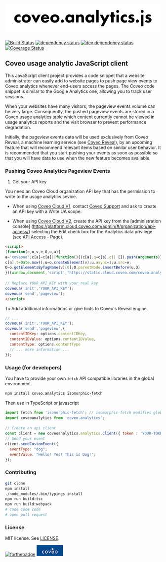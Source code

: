 # ![coveo.analytics](./assets/coveo.analytics.js.png)

[![Build Status](https://travis-ci.org/coveo/coveo.analytics.js.svg?branch=master)](https://travis-ci.org/coveo/coveo.analytics.js)
[![dependency status](https://david-dm.org/coveo/coveo.analytics.js.svg)](https://david-dm.org/coveo/coveo.analytics.js)
[![dev dependency status](https://david-dm.org/coveo/coveo.analytics.js/dev-status.svg)](https://david-dm.org/coveo/coveo.analytics.js#info=devDependencies)
[![Coverage Status](https://coveralls.io/repos/github/coveo/coveo.analytics.js/badge.svg?branch=master)](https://coveralls.io/github/coveo/coveo.analytics.js?branch=master)

## Coveo usage analytic JavaScript client

This JavaScript client project provides a code snippet that a website administrator can easily add to website pages to push page view events to Coveo analytics whenever end-users access the pages. The Coveo code snippet is similar to the Google Analytics one, allowing you to track user sessions.

When your websites have many visitors, the pageview events volume can be very large.  Consequently, the pushed pageview events are stored in a Coveo usage analytics table which content currently cannot be viewed in usage analytics reports and the visit browser to prevent performance degradation.

Initially, the pageview events data will be used exclusively from Coveo Reveal, a machine learning service (see [Coveo Reveal](http://www.coveo.com/go?dest=cloudhelp&lcid=9&context=177)), by an upcoming feature that will recommend relevant items based on similar user behavior. It is recommended that you start pushing your events as soon as possible so that you will have data to use when the new feature becomes available.

### Pushing Coveo Analytics Pageview Events

1. Get your API key

You need an Coveo Cloud organization API key that has the permission to write to the usage analytics sevice.
  * When using [Coveo Cloud V1](https://cloud.coveo.com/), contact [Coveo Support](https://coveocommunity.force.com/) and ask to create an API key with a Write UA scope.

  * When using [Coveo Cloud V2](https://platform.cloud.coveo.com/), create the API key from the [administration console] (https://platform.cloud.coveo.com/admin/#/organization/api-access/) selecting the Edit check box for the Analytics data privilege (see [API Access - Page](http://www.coveo.com/go?dest=ccv2ac&context=27)).

```html
<script>
(function(c,o,v,e,O,u,a){
a='coveoua';c[a]=c[a]||function(){(c[a].q=c[a].q|| []).push(arguments)};
c[a].t=Date.now();u=o.createElement(v);u.async=1;u.src=e;
O=o.getElementsByTagName(v)[0];O.parentNode.insertBefore(u,O)
})(window,document,'script','https://static.cloud.coveo.com/coveo.analytics.js/coveoua.js')

// Replace YOUR_API_KEY with your real key
coveoua('init','YOUR_API_KEY');
coveoua('send','pageview');
</script>
```

To Add additional informations or give hints to Coveo's Reveal engine.

```js
// ...
coveoua('init','YOUR_API_KEY');
coveoua('send','pageview',{
  contentIDKey: options.contentIDKey,
  contentIDValue: options.contentIDValue,
  contentType: options.contentType
  // ... more information ...
});
```

### Usage (for developers)

You have to provide your own `fetch` API compatible libraries in the global environment.

```bash
npm install coveo.analytics isomorphic-fetch
```

Then use in TypeScript or javascript

```js
import fetch from 'isomorphic-fetch'; // isomorphic-fetch modifies global environment
import coveoanalytics from 'coveo.analytics';

// Create an api client
const client = new coveoanalytics.analytics.Client({ token : 'YOUR-TOKEN'})
// Send your event
client.sendCustomEvent({
  eventType: "dog";
  eventValue: "Hello! Yes! This is Dog!";
});
```

### Contributing

```bash
git clone
npm install
./node_modules/.bin/typings install
npm run build:tsc
npm run build:webpack
# code code code
# open pull request
```

### License

MIT license. See [LICENSE](LICENSE).

[![forthebadge](http://forthebadge.com/images/badges/built-with-love.svg)](http://forthebadge.com)
[![coveo](./assets/by-coveo.png)](http://www.coveo.com)
